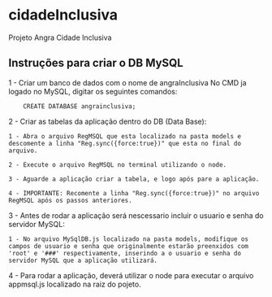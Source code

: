 # cidadeInclusiva
Projeto Angra Cidade Inclusiva


## Instruções para criar o DB MySQL
1 - Criar um banco de dados com o nome de angraInclusiva
    No CMD ja logado no MySQL, digitar os seguintes comandos:
        
        CREATE DATABASE angrainclusiva;

2 - Criar as tabelas da aplicação dentro do DB (Data Base):

    1 - Abra o arquivo RegMSQL que esta localizado na pasta models e descomente a linha "Reg.sync({force:true})" que esta no final do arquivo.
    
    2 - Execute o arquivo RegMSQL no terminal utilizando o node.

    3 - Aguarde a aplicação criar a tabela, e logo após pare a aplicação.

    4 - IMPORTANTE: Recomente a linha "Reg.sync({force:true})" no arquivo RegMSQL após os passos anteriores.

3 - Antes de rodar a aplicação será nescessario incluir o usuario e senha do servidor MySQL:

    1 - No arquivo MySqlDB.js localizado na pasta models, modifique os campos de usuario e senha que originalmente estarão preenxidos com 'root' e '###' respectivamente, inserindo a o usuario e senha do servidor MySQL que a aplicação utilizará.

4 - Para rodar a aplicação, deverá utilizar o node para executar o arquivo appmsql.js localizado na raiz do pojeto.